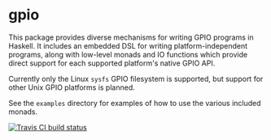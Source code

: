 # gpio

This package provides diverse mechanisms for writing GPIO programs in
Haskell. It includes an embedded DSL for writing platform-independent
programs, along with low-level monads and IO functions which provide
direct support for each supported platform's native GPIO API.

Currently only the Linux `sysfs` GPIO filesystem is supported, but
support for other Unix GPIO platforms is planned.

See the `examples` directory for examples of how to use the various
included monads.

[![Travis CI build status](https://travis-ci.org/dhess/gpio.svg?branch=master)](https://travis-ci.org/dhess/gpio)
